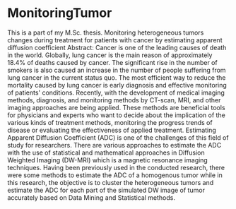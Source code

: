 # MonitoringTumor
This is a part of my M.Sc. thesis. 
Monitoring heterogeneous tumors changes during treatment for patients with cancer by estimating apparent diffusion coefficient
Abstract:
Cancer is one of the leading causes of death in the world. Globally, lung cancer is the main reason of approximately 18.4% of deaths caused by cancer. The significant rise in the number of smokers is also caused an increase in the number of people suffering from lung cancer in the current status quo. The most efficient way to reduce the mortality caused by lung cancer is early diagnosis and effective monitoring of patients' conditions. Recently, with the development of medical imaging methods, diagnosis, and monitoring methods by CT-scan, MRI, and other imaging approaches are being applied. These methods are beneficial tools for physicians and experts who want to decide about the implication of the various kinds of treatment methods, monitoring the progress trends of disease or evaluating the effectiveness of applied treatment.
Estimating Apparent Diffusion Coefficient (ADC) is one of the challenges of this field of study for researchers. There are various approaches to estimate the ADC with the use of statistical and mathematical approaches in Diffusion Weighted Imaging (DW-MRI) which is a magnetic resonance imaging techniques. Having been previously used in the conducted research, there were some methods to estimate the ADC of a homogenous tumor while in this research, the objective is to cluster the heterogeneous tumors and estimate the ADC for each part of the simulated DW image of tumor accurately based on Data Mining and Statistical methods.
